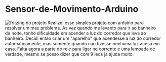 # Sensor-de-Movimento-Arduino
![fritzing do projeto](https://github.com/nsrau/Sensor_de_Movimento_Arduino/blob/master/senso_de_movimento_e_luz.jpg)
Realizei esse simples projeto com arduino para resolver um meu problema. 
As vez quando me levanto para ir ao banheiro de noite, tenho dificuldade em acender a luz do corredor que leva ao banheiro.
Decidi entao criar um "aparelho" que acendesse a luz do corredor automaticamente, mas somente quando 
nao tivesse nenhuma luz acesa em casa.
Falta agora a parte do rele para ligar no corrente e uma lampada de verdade, mesmo se posso dizer que com 9 leds
ja ajuda muito.
